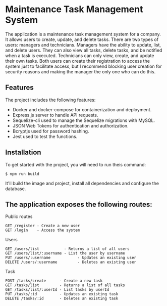 # Maintenance Task Management System

The application is a maintenance task management system for a company. It allows users to create, update, and delete tasks. There are two types of users: managers and technicians.
Managers have the ability to update, list, and delete users. They can also view all tasks, delete tasks, and be notified when a task is executed. 
Technicians can only view, create, and update their own tasks.
Both users can create their registration to access the system just to facilitate access, but I recommend blocking user creation for security reasons and making the manager the only one who can do this.

## Features

The project includes the following features:

- Docker and docker-compose for containerization and deployment.
- Express.js server to handle API requests.
- Sequelize-cli used to manage the Sequelize migrations with MySQL.
- JSON Web Tokens for authentication and authorization.
- Bcryptjs used for password hashing.
- Jest used to test the functions.

## Installation
To get started with the project, you will need to run theis command:

```shell
$ npm run build
```
It'll build the image and project, install all dependencies and configure the database.

## The application exposes the following routes:

Public routes
```shell
GET /register - Create a new user
GET /login    - Access the system
```

Users
```shell
GET /users/list           - Returns a list of all users
GET /users/list/:username - List the user by username
PUT /users/:username            - Updates an existing user
DELETE /users/:username         - Deletes an existing user
```

Task
```shell
POST /tasks/create      - Create a new task
GET /tasks/list         - Returns a list of all tasks
GET /tasks/list/:userId - List tasks by userId
PUT /tasks/:id          - Updates an existing task
DELETE /tasks/:id       - Deletes an existing task
```
